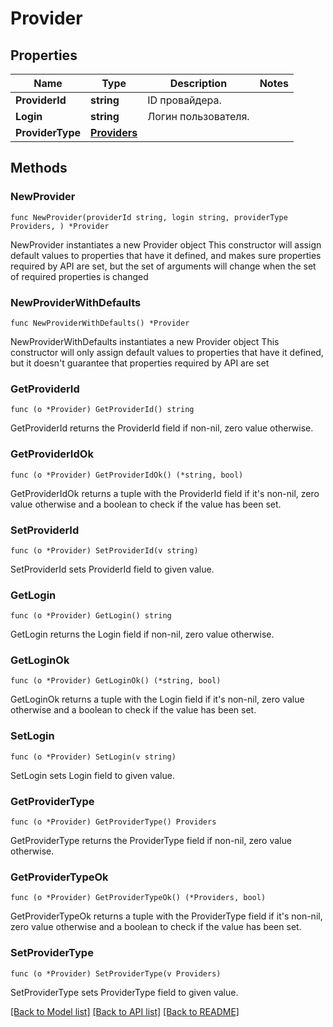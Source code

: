 # Provider

## Properties

Name | Type | Description | Notes
------------ | ------------- | ------------- | -------------
**ProviderId** | **string** | ID провайдера. | 
**Login** | **string** | Логин пользователя. | 
**ProviderType** | [**Providers**](Providers.md) |  | 

## Methods

### NewProvider

`func NewProvider(providerId string, login string, providerType Providers, ) *Provider`

NewProvider instantiates a new Provider object
This constructor will assign default values to properties that have it defined,
and makes sure properties required by API are set, but the set of arguments
will change when the set of required properties is changed

### NewProviderWithDefaults

`func NewProviderWithDefaults() *Provider`

NewProviderWithDefaults instantiates a new Provider object
This constructor will only assign default values to properties that have it defined,
but it doesn't guarantee that properties required by API are set

### GetProviderId

`func (o *Provider) GetProviderId() string`

GetProviderId returns the ProviderId field if non-nil, zero value otherwise.

### GetProviderIdOk

`func (o *Provider) GetProviderIdOk() (*string, bool)`

GetProviderIdOk returns a tuple with the ProviderId field if it's non-nil, zero value otherwise
and a boolean to check if the value has been set.

### SetProviderId

`func (o *Provider) SetProviderId(v string)`

SetProviderId sets ProviderId field to given value.


### GetLogin

`func (o *Provider) GetLogin() string`

GetLogin returns the Login field if non-nil, zero value otherwise.

### GetLoginOk

`func (o *Provider) GetLoginOk() (*string, bool)`

GetLoginOk returns a tuple with the Login field if it's non-nil, zero value otherwise
and a boolean to check if the value has been set.

### SetLogin

`func (o *Provider) SetLogin(v string)`

SetLogin sets Login field to given value.


### GetProviderType

`func (o *Provider) GetProviderType() Providers`

GetProviderType returns the ProviderType field if non-nil, zero value otherwise.

### GetProviderTypeOk

`func (o *Provider) GetProviderTypeOk() (*Providers, bool)`

GetProviderTypeOk returns a tuple with the ProviderType field if it's non-nil, zero value otherwise
and a boolean to check if the value has been set.

### SetProviderType

`func (o *Provider) SetProviderType(v Providers)`

SetProviderType sets ProviderType field to given value.



[[Back to Model list]](../README.md#documentation-for-models) [[Back to API list]](../README.md#documentation-for-api-endpoints) [[Back to README]](../README.md)


